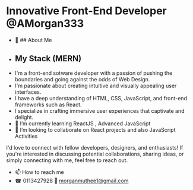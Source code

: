 # Innovative Front-End Developer @AMorgan333
- 👀 ## About Me
- ## My Stack (MERN)
- I'm a front-end sotware developer with a passion of pushing the boundaries and going against the odds of Web Design.
- I'm passionate about creating intuitive and visually appealing user interfaces.
-  I have a deep understanding of HTML, CSS, JavaScript, and front-end frameworks such as React.
-  I specialize in crafting immersive user experiences that captivate and delight.
- 🌱 I’m currently learning ReactJS , Advanced JavaScript
- 💞️ I’m looking to collaborate on React projects and also JavaScript Activities

I'd love to connect with fellow developers, designers, and enthusiasts! If you're interested in discussing potential collaborations, sharing ideas, or simply connecting with me,
feel free to reach out.
- 📫 How to reach me 
- 
     ☎ 0113427928
     📧 morganmuthee1@gmail.com

